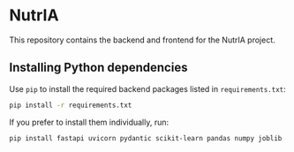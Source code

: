 # NutrIA

This repository contains the backend and frontend for the NutrIA project.

## Installing Python dependencies

Use `pip` to install the required backend packages listed in `requirements.txt`:

```bash
pip install -r requirements.txt
```

If you prefer to install them individually, run:

```bash
pip install fastapi uvicorn pydantic scikit-learn pandas numpy joblib
```
